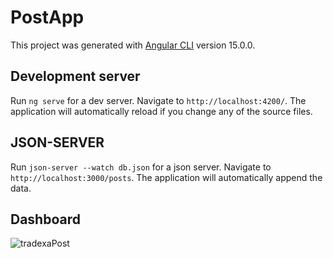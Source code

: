 # PostApp

This project was generated with [Angular CLI](https://github.com/angular/angular-cli) version 15.0.0.

## Development server

Run `ng serve` for a dev server. Navigate to `http://localhost:4200/`. The application will automatically reload if you change any of the source files.

## JSON-SERVER

Run `json-server --watch db.json` for a json server. Navigate to `http://localhost:3000/posts`. The application will automatically append the data. 

## Dashboard

![tradexaPost](https://user-images.githubusercontent.com/98097534/210928609-e3ff9803-902d-4f65-8034-52b73dbf8315.png)

